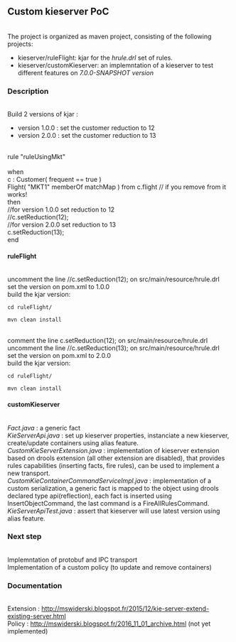 ## Custom kieserver PoC


</br>The project is organized as maven project, consisting of the following projects:

* kieserver/ruleFlight: kjar for the *hrule.drl* set of rules.
* kieserver/customKieserver: an implemntation of a kieserver to test different features on *7.0.0-SNAPSHOT version*


### Description
</br>Build 2 versions of kjar :
- version 1.0.0 : set the customer reduction to 12
- version 2.0.0 : set the customer reduction to 13

</br>rule "ruleUsingMkt"
</br>
</br>when
</br>    c : Customer( frequent == true )
</br>    Flight( "MKT1" memberOf matchMap ) from c.flight // if you remove from it works!
</br>then
</br>   //for version 1.0.0 set reduction to 12
</br>     //c.setReduction(12);
</br>    //for version 2.0.0 set reduction to 13
</br>    c.setReduction(13);
</br>end

#### ruleFlight
</br>uncomment the line //c.setReduction(12); on src/main/resource/hrule.drl
</br>set the version on pom.xml to 1.0.0
</br>build the kjar version:
```
cd ruleFlight/
```
```
mvn clean install
```
</br>comment the line    c.setReduction(12); on src/main/resource/hrule.drl
</br>uncomment the line  //c.setReduction(13); on src/main/resource/hrule.drl
</br>set the version on pom.xml to 2.0.0
</br>build the kjar version:
```
cd ruleFlight/
```
```
mvn clean install
```

#### customKieserver

</br>*Fact.java* : a generic fact
</br>*KieServerApi.java* : set up kieserver properties, instanciate a new kieserver, create/update containers using alias feature.
</br>*CustomKieServerExtension.java* : implementation of kieserver extension based on drools extension (all other extension are disabled), that provides rules capabilities (inserting facts, fire rules), can be used to implement a new transport.
</br>*CustomKieContainerCommandServiceImpl.java* : implementation of a custom serialization, a generic fact is mapped to the object using drools declared type api(reflection), each fact is inserted using InsertObjectCommand, the last command is a FireAllRulesCommand.
</br>*KieServerApiTest.java* : assert that kieserver will use latest version using alias feature.  

### Next step

</br>Implemntation of protobuf and IPC transport
</br>Implementation of a custom policy (to update and remove containers)  

### Documentation
</br>Extension : http://mswiderski.blogspot.fr/2015/12/kie-server-extend-existing-server.html
</br>Policy : http://mswiderski.blogspot.fr/2016_11_01_archive.html (not yet implemented)

